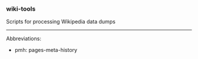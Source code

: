 ### wiki-tools 
 
Scripts for processing Wikipedia data dumps 

---

Abbreviations:
* pmh: pages-meta-history
